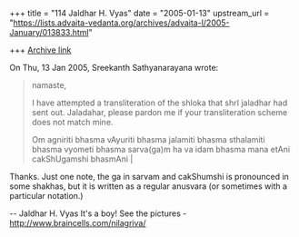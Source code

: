 +++
title = "114 Jaldhar H. Vyas"
date = "2005-01-13"
upstream_url = "https://lists.advaita-vedanta.org/archives/advaita-l/2005-January/013833.html"

+++
[Archive link](https://lists.advaita-vedanta.org/archives/advaita-l/2005-January/013833.html)

On Thu, 13 Jan 2005, Sreekanth Sathyanarayana wrote:

> namaste,
>
> I have attempted a transliteration of the shloka that shrI jaladhar had
> sent out. Jaladahar, please pardon me if your transliteration scheme
> does not match mine.
>
> Om agniriti bhasma vAyuriti bhasma jalamiti bhasma sthalamiti bhasma
> vyometi bhasma sarva(ga)m ha va idam bhasma mana etAni cakShUgamshi
> bhasmAni |
>

Thanks.  Just one note, the ga in sarvam and cakShumshi is pronounced in
some shakhas, but it is written as a regular anusvara (or sometimes with a
particular notation.)

-- 
Jaldhar H. Vyas <jaldhar at braincells.com>
It's a boy! See the pictures - http://www.braincells.com/nilagriva/


